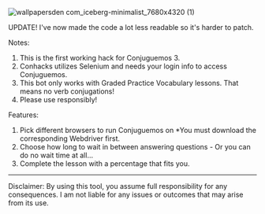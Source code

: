 ![wallpapersden com_iceberg-minimalist_7680x4320 (1)](https://github.com/user-attachments/assets/d1802a3b-611c-4dec-917e-dc2b4c1946c6)

UPDATE! I've now made the code a lot less readable so it's harder to patch.

Notes:
1. This is the first working hack for Conjuguemos 3.
2. Conhacks utilizes Selenium and needs your login info to access Conjuguemos.
3. This bot only works with Graded Practice Vocabulary lessons. That means no verb conjugations!
4. Please use responsibly!

Features:
1. Pick different browsers to run Conjuguemos on *You must download the corresponding Webdriver first.
2. Choose how long to wait in between answering questions - Or you can do no wait time at all...
3. Complete the lesson with a percentage that fits you.

---

Disclaimer: By using this tool, you assume full responsibility for any consequences. I am not liable for any issues or outcomes that may arise from its use.
